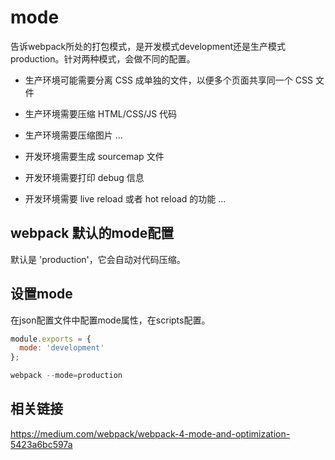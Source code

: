 # mode

告诉webpack所处的打包模式，是开发模式development还是生产模式production。针对两种模式，会做不同的配置。
 
- 生产环境可能需要分离 CSS 成单独的文件，以便多个页面共享同一个 CSS 文件
- 生产环境需要压缩 HTML/CSS/JS 代码
- 生产环境需要压缩图片
...

- 开发环境需要生成 sourcemap 文件
- 开发环境需要打印 debug 信息
- 开发环境需要 live reload 或者 hot reload 的功能
...

## webpack 默认的mode配置

默认是 'production'，它会自动对代码压缩。

## 设置mode

在json配置文件中配置mode属性，在scripts配置。

``` js
module.exports = {
  mode: 'development'
};

webpack --mode=production

```

## 相关链接

https://medium.com/webpack/webpack-4-mode-and-optimization-5423a6bc597a
